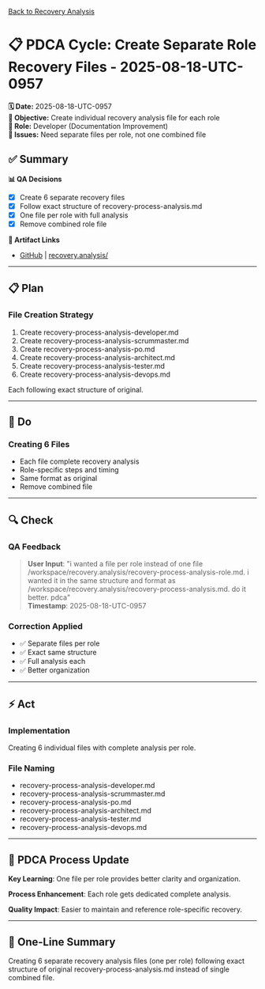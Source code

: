 [Back to Recovery Analysis](../recovery-process-analysis.md)

# 📋 **PDCA Cycle: Create Separate Role Recovery Files - 2025-08-18-UTC-0957**

**🗓️ Date:** 2025-08-18-UTC-0957  
**🎯 Objective:** Create individual recovery analysis file for each role  
**👤 Role:** Developer (Documentation Improvement)  
**🚨 Issues:** Need separate files per role, not one combined file

## **✅ Summary**

**📊 QA Decisions**
- [x] Create 6 separate recovery files
- [x] Follow exact structure of recovery-process-analysis.md
- [x] One file per role with full analysis
- [x] Remove combined role file

**🔗 Artifact Links**
- [GitHub](https://github.com/Cerulean-Circle-GmbH/Web4Articles/tree/test/recovery/recovery.analysis) | [recovery.analysis/](../recovery-process-analysis-developer.md)

---

## **📋 Plan**

### **File Creation Strategy**
1. Create recovery-process-analysis-developer.md
2. Create recovery-process-analysis-scrummaster.md
3. Create recovery-process-analysis-po.md
4. Create recovery-process-analysis-architect.md
5. Create recovery-process-analysis-tester.md
6. Create recovery-process-analysis-devops.md

Each following exact structure of original.

---

## **🔨 Do**

### **Creating 6 Files**
- Each file complete recovery analysis
- Role-specific steps and timing
- Same format as original
- Remove combined file

---

## **🔍 Check**

### **QA Feedback**
> **User Input**: "i wanted a file per role instead of one file /workspace/recovery.analysis/recovery-process-analysis-role.md. i wanted it in the same structure and format as /workspace/recovery.analysis/recovery-process-analysis.md. do it better. pdca"  
> **Timestamp**: 2025-08-18-UTC-0957

### **Correction Applied**
- ✅ Separate files per role
- ✅ Exact same structure
- ✅ Full analysis each
- ✅ Better organization

---

## **⚡ Act**

### **Implementation**
Creating 6 individual files with complete analysis per role.

### **File Naming**
- recovery-process-analysis-developer.md
- recovery-process-analysis-scrummaster.md
- recovery-process-analysis-po.md
- recovery-process-analysis-architect.md
- recovery-process-analysis-tester.md
- recovery-process-analysis-devops.md

---

## **🎯 PDCA Process Update**

**Key Learning**: One file per role provides better clarity and organization.

**Process Enhancement**: Each role gets dedicated complete analysis.

**Quality Impact**: Easier to maintain and reference role-specific recovery.

---

## **📝 One-Line Summary**
Creating 6 separate recovery analysis files (one per role) following exact structure of original recovery-process-analysis.md instead of single combined file.